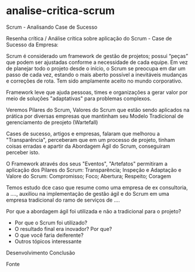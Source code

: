# analise-critica-scrum
Scrum - Analisando Case de Sucesso

Resenha crítica / Análise crítica sobre aplicação do Scrum - Case de Sucesso da Empresa: 

Scrum é considerado um framework de gestão de projetos; possui “peças” que podem ser ajustadas conforme a necessidade de cada equipe. Em vez de planejar todo o projeto desde o início, o Scrum se preocupa em dar um passo de cada vez, estando o mais aberto possível a inevitáveis mudanças e correções de rota. Tem sido amplamente aceito no mundo corporativo.

Framework leve que ajuda pessoas, times e organizações a gerar valor por meio de soluções "adaptativas" para problemas complexos.

Veremos Pilares do Scrum, Valores do Scrum que estão sendo aplicados na prática por diversas empresas que mantinham seu Modelo Tradicional de gerenciamento de preojeto (Wartefall)

Cases de sucesso, artigos e empresas, falaram que melhorou a "Transparência", perceberam que em um processo de projeto, tinham coisas erradas e apartir da Abordagem Ágil do Scrum, conseguiram perceber isto.

O Framework através dos seus "Eventos", "Artefatos" permitiram a aplicação dos Pilares do Scrum: Transparência; Inspeção e Adaptação e Valore do Scrum: Compromisso; Foco; Abertura; Respeito; Coragem

Temos estudo dce caso que resume como uma empresa de ex consultoria, a ...., auxiliou na implementação de gestão ágil e do Scrum em uma empresa tradicional do ramo de serviços de ....

Por que a abordagem ágil foi utilizada e não a tradicional para o projeto?
- Por que o Scrum foi utilizado?
- O resultado final era inovador? Por que?
- O que você faria deiferente?
- Outros tópicos interessante


Desenvolvimento
Conclusão

Fonte 
